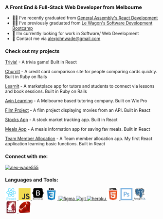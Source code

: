 
<h3 align="left">A Front End & Full-Stack Web Developer from Melbourne</h3>

- 👨‍💻 I’ve recently graduated from <a href="https://generalassemb.ly/education/react-development/sydney"> General Assembly's React Development</a>
- 👩‍🎓 I’ve previously graduated from <a href="https://www.lewagon.com/web-development-course">Le Wagon's Software Development Bootcamp</a>
- 💪 I’m currently looking for work in Software/ Web Development
- 📧 Contact me via alexjohnwade@gmail.com

<h3 align="left">Check out my projects</h3>
<p align="left"><a href="https://trivia-game-ashen.vercel.app/">Trivia!</a> - A trivia game! Built in React</p>
<p align="left"><a href="https://github.com/hendrickmanullang/churnit">ChurnIt</a> - A credit card comparison site for people comparing cards quickly. Built in Ruby on Rails</p>
  <p align="left"><a href="https://github.com/AlexWade555/rails-learnit">LearnIt</a> - A marketplace app for tutors and students to connect via lessons and book sessions. Built in Ruby on Rails</p>
  <p align="left"><a href="https://www.avinlearning.com/">Avin Learning</a> - A Melbourne based tutoring company. Built on Wix Pro</p>
  <p align="left"><a href="https://react-film-project-six.vercel.app/">Film Project</a> - A film project displaying movies from an API. Built in React</p>
  <p align="left"><a href="https://react-stocks-app-psi.vercel.app/">Stocks App</a> - A stock market tracking app. Built in React
  <p align="left"><a href="https://react-meals-app-eight.vercel.app/">Meals App</a> - A meals information app for saving fav meals. Built in React
  <p align="left"><a href="https://team-member-allocation-ten.vercel.app//">Team Member Allocation</a> - A Team member allocation app. My first React application learning basic functions. Built in React


<h3 align="left">Connect with me:</h3>
<p align="left">
<a href="https://linkedin.com/in/alex-wade555" target="blank"><img align="center" src="https://raw.githubusercontent.com/rahuldkjain/github-profile-readme-generator/master/src/images/icons/Social/linked-in-alt.svg" alt="alex-wade555" height="30" width="40" /></a>
</p>

<h3 align="left">Languages and Tools:</h3>
<p align="left"> <a href="https://getbootstrap.com" target="_blank" rel="noreferrer"> <a href="https://reactjs.org/" target="_blank" rel="noreferrer"> <img src="https://raw.githubusercontent.com/devicons/devicon/master/icons/react/react-original-wordmark.svg" alt="react" width="40" height="40"/> </a> <a href="https://developer.mozilla.org/en-US/docs/Web/JavaScript" target="_blank" rel="noreferrer"> <img src="https://raw.githubusercontent.com/devicons/devicon/master/icons/javascript/javascript-original.svg" alt="javascript" width="40" height="40"/> </a> <img src="https://raw.githubusercontent.com/devicons/devicon/master/icons/bootstrap/bootstrap-plain-wordmark.svg" alt="bootstrap" width="40" height="40"/> </a> <a href="https://www.w3schools.com/css/" target="_blank" rel="noreferrer"> <img src="https://raw.githubusercontent.com/devicons/devicon/master/icons/css3/css3-original-wordmark.svg" alt="css3" width="40" height="40"/> </a> <a href="https://www.figma.com/" target="_blank" rel="noreferrer"> <img src="https://www.vectorlogo.zone/logos/figma/figma-icon.svg" alt="figma" width="40" height="40"/> </a> <a href="https://git-scm.com/" target="_blank" rel="noreferrer"> <img src="https://www.vectorlogo.zone/logos/git-scm/git-scm-icon.svg" alt="git" width="40" height="40"/> </a> <a href="https://heroku.com" target="_blank" rel="noreferrer"> <img src="https://www.vectorlogo.zone/logos/heroku/heroku-icon.svg" alt="heroku" width="40" height="40"/> </a> <a href="https://www.w3.org/html/" target="_blank" rel="noreferrer"> <img src="https://raw.githubusercontent.com/devicons/devicon/master/icons/html5/html5-original-wordmark.svg" alt="html5" width="40" height="40"/> </a><a href="https://www.photoshop.com/en" target="_blank" rel="noreferrer"> <img src="https://raw.githubusercontent.com/devicons/devicon/master/icons/photoshop/photoshop-line.svg" alt="photoshop" width="40" height="40"/> </a> <a href="https://www.postgresql.org" target="_blank" rel="noreferrer"> <img src="https://raw.githubusercontent.com/devicons/devicon/master/icons/postgresql/postgresql-original-wordmark.svg" alt="postgresql" width="40" height="40"/> </a> <a href="https://rubyonrails.org" target="_blank" rel="noreferrer"> <img src="https://raw.githubusercontent.com/devicons/devicon/master/icons/rails/rails-original-wordmark.svg" alt="rails" width="40" height="40"/> </a> <a href="https://www.ruby-lang.org/en/" target="_blank" rel="noreferrer"> <img src="https://raw.githubusercontent.com/devicons/devicon/master/icons/ruby/ruby-original.svg" alt="ruby" width="40" height="40"/> </a> </p>
